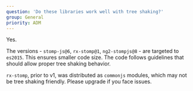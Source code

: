 ```yaml
---
question: 'Do these libraries work well with tree shaking?'
group: General
priority: ADM
---
```


Yes.

The versions - `stomp-js@6`, `rx-stomp@1`, `ng2-stompjs@8` - are targeted to
`es2015`. This ensures smaller code size.
The code follows guidelines that should allow proper tree shaking behavior.

`rx-stomp`, prior to v1, was distributed as `commonjs` modules, which
may not be tree shaking friendly. Please upgrade if you face issues.

